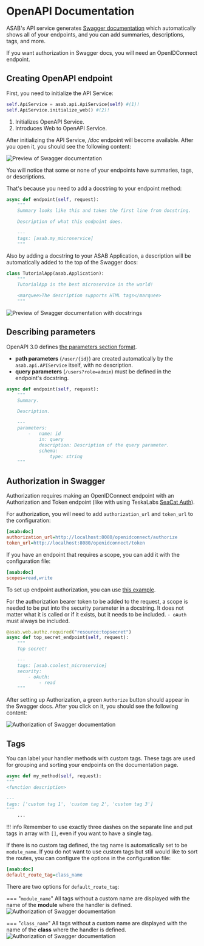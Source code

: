 # OpenAPI Documentation

ASAB's API service generates [Swagger documentation](https://swagger.io/specification) which automatically
shows all of your endpoints, and you can add summaries, descriptions, tags, and more.

If you want authorization in Swagger docs, you will need an OpenIDConnect endpoint.

## Creating OpenAPI endpoint

First, you need to initialize the API Service:

``` python
self.ApiService = asab.api.ApiService(self) #(1)!
self.ApiService.initialize_web() #(2)!
```

1. Initializes OpenAPI Service.
2. Introduces Web to OpenAPI Service.

After initializing the API Service, */doc* endpoint will become available. After you open it, you should see the following content:

![Preview of Swagger documentation](../../images/rest-api-docs/1-preview.png)

You will notice that some or none of your endpoints have summaries, tags, or descriptions.

That's because you need to add a docstring to your endpoint method:

``` python
async def endpoint(self, request):
	"""
	Summary looks like this and takes the first line from docstring.

	Description of what this endpoint does.

	---
	tags: [asab.my_microservice]
	"""
```

Also by adding a docstring to your ASAB Application, a description will
be automatically added to the top of the Swagger docs:

``` python
class TutorialApp(asab.Application):
	"""
	TutorialApp is the best microservice in the world!

	<marquee>The description supports HTML tags</marquee>
	"""
```
![Preview of Swagger documentation with docstrings](../../images/rest-api-docs/2-preview-with-docs.png)

## Describing parameters

OpenAPI 3.0 defines [the parameters section format](https://swagger.io/docs/specification/describing-parameters/).

- **path parameters** (`/user/{id}`) are created automatically by the `asab.api.APIService` itself, with no description.
- **query parameters** (`/users?role=admin`) must be defined in the endpoint's docstring.

``` python
async def endpoint(self, request):
	"""
	Summary.

	Description.

	---
	parameters:
		-	name: id
			in: query
			description: Description of the query parameter.
			schema:
				type: string
	"""
```

## Authorization in Swagger

Authorization requires making an OpenIDConnect endpoint with an Authorization and Token endpoint
(like with using TeskaLabs [SeaCat Auth](https://github.com/TeskaLabs/seacat-auth)).

For authorization, you will need to add `authorization_url`
and `token_url` to the configuration:

``` ini
[asab:doc]
authorization_url=http://localhost:8080/openidconnect/authorize
token_url=http://localhost:8080/openidconnect/token
```

If you have an endpoint that requires a scope, you can add it with the
configuration file:

``` ini
[asab:doc]
scopes=read,write
```

To set up endpoint authorization, you can use [this example](../../examples/web-authz-userinfo).

For the authorization bearer token to be added to the request, a scope is needed to be put into the security parameter in a docstring.
It does not matter what it is called or if it exists, but it needs to be included.
`- oAuth` must always be included.

``` python
@asab.web.authz.required("resource:topsecret")
async def top_secret_endpoint(self, request):
	"""
	Top secret!

	---
	tags: [asab.coolest_microservice]
	security:
		- oAuth:
			- read
	"""
```

After setting up Authorization, a green `Authorize` button should appear in the Swagger docs. After you click on it, you should see the following content:

![Authorization of Swagger documentation](../../images/rest-api-docs/3-authorization.png)


## Tags

You can label your handler methods with custom tags.
These tags are used for grouping and sorting your endpoints on the documentation page.

``` python
async def my_method(self, request):
"""
<function description>

---
tags: ['custom tag 1', 'custom tag 2', 'custom tag 3']
"""
	...
```

!!! info
	Remember to use exactly three dashes on the separate line and put tags in array with `[]`, even if you want to have a single tag.


If there is no custom tag defined, the tag name is automatically set to be `module_name`.
If you do not want to use custom tags but still would like to sort the routes,
you can configure the options in the configuration file:

``` ini
[asab:doc]
default_route_tag=class_name
```

There are two options for `default_route_tag`:

=== "`module_name`"
	All tags without a custom name are displayed with the name of the **module** where the handler is defined.
	![Authorization of Swagger documentation](../../images/rest-api-docs/4-module.png)

=== "`class_name`"
	All tags without a custom name are displayed with the name of the **class** where the handler is defined.
	![Authorization of Swagger documentation](../../images/rest-api-docs/5-class.png)
